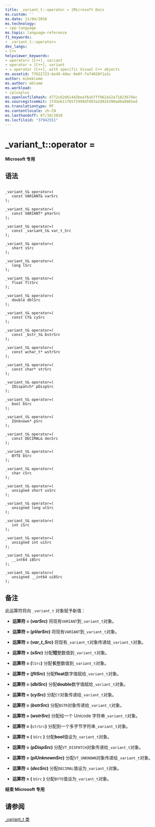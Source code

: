 ```yaml
---
title: _variant_t::operator = |Microsoft Docs
ms.custom: ''
ms.date: 11/04/2016
ms.technology:
- cpp-language
ms.topic: language-reference
f1_keywords:
- _variant_t::operator=
dev_langs:
- C++
helpviewer_keywords:
- operator= [C++], variant
- operator = [C++], variant
- = operator [C++], with specific Visual C++ objects
ms.assetid: 77622723-6e49-4dec-9e0f-fa74028f1a3c
author: mikeblome
ms.author: mblome
ms.workload:
- cplusplus
ms.openlocfilehash: 4772c62db1443beaf6a5fff962a52a71823674bc
ms.sourcegitcommit: 1fd1eb11f65f2999dfd93a2d924390ed0a0901ed
ms.translationtype: MT
ms.contentlocale: zh-CN
ms.lasthandoff: 07/10/2018
ms.locfileid: "37942551"
---
```

# <a name="varianttoperator-"></a>_variant_t::operator =
**Microsoft 专用**  
  
## <a name="syntax"></a>语法  
  
```  
  
_variant_t& operator=(  
   const VARIANT& varSrc   
);  
  
_variant_t& operator=(  
   const VARIANT* pVarSrc   
);  
  
_variant_t& operator=(  
   const _variant_t& var_t_Src   
);  
  
_variant_t& operator=(  
   short sSrc   
);  
  
_variant_t& operator=(  
   long lSrc   
);  
  
_variant_t& operator=(  
   float fltSrc   
);  
  
_variant_t& operator=(  
   double dblSrc   
);  
  
_variant_t& operator=(  
   const CY& cySrc   
);  
  
_variant_t& operator=(  
   const _bstr_t& bstrSrc   
);  
  
_variant_t& operator=(  
   const wchar_t* wstrSrc   
);  
  
_variant_t& operator=(  
   const char* strSrc   
);  
  
_variant_t& operator=(  
   IDispatch* pDispSrc   
);  
  
_variant_t& operator=(  
   bool bSrc   
);  
  
_variant_t& operator=(  
   IUnknown* pSrc   
);  
  
_variant_t& operator=(  
   const DECIMAL& decSrc   
);  
  
_variant_t& operator=(  
   BYTE bSrc   
);  
  
_variant_t& operator=(  
   char cSrc  
);  
  
_variant_t& operator=(  
   unsigned short usSrc  
);  
  
_variant_t& operator=(  
   unsigned long ulSrc  
);  
  
_variant_t& operator=(  
   int iSrc  
);  
  
_variant_t& operator=(  
   unsigned int uiSrc  
);  
  
_variant_t& operator=(  
   __int64 i8Src  
);  
  
_variant_t& operator=(  
   unsigned __int64 ui8Src  
);  
```  
  
## <a name="remarks"></a>备注  
 此运算符将向 `_variant_t` 对象赋予新值：  
  
-   **运算符 = (***varSrc***)** 将现有`VARIANT`到`_variant_t`对象。      
  
-   **运算符 = (***pVarSrc***)** 将现有`VARIANT`到`_variant_t`对象。      
  
-   **运算符 = (***var_t_Src***)** 将现有`_variant_t`对象传递给`_variant_t`对象。      
  
-   **运算符 = (***sSrc***)** 分配**短**整数值到`_variant_t`对象。      
  
-   **运算符 = (**`lSrc`**)** 分配**长**整数值到`_variant_t`对象。      
  
-   **运算符 = (***fltSrc***)** 分配**float**数字值赋给`_variant_t`对象。      
  
-   **运算符 = (***dblSrc***)** 分配**double**数字值赋给`_variant_t`对象。      
  
-   **运算符 = (***cySrc***)** 分配`CY`对象传递给`_variant_t`对象。      
  
-   **运算符 = (***bstrSrc***)** 分配`BSTR`对象传递给`_variant_t`对象。      
  
-   **运算符 = (***wstrSrc***)** 分配给一个 Unicode 字符串`_variant_t`对象。      
  
-   **运算符 = (**`strSrc`**)** 分配到一个多字节字符串`_variant_t`对象。      
  
-   **运算符 = (** `bSrc` **)** 分配**bool**值设为`_variant_t`对象。    
  
-   **运算符 = (***pDispSrc***)** 分配`VT_DISPATCH`对象传递给`_variant_t`对象。      
  
-   **运算符 = (***pIUnknownSrc***)** 分配`VT_UNKNOWN`对象传递给`_variant_t`对象。      
  
-   **运算符 = (***decSrc***)** 分配`DECIMAL`值设为`_variant_t`对象。      
  
-   **运算符 = (** `bSrc` **)** 分配`BYTE`值设为`_variant_t`对象。    
  
 **结束 Microsoft 专用**  
  
## <a name="see-also"></a>请参阅  
 [_variant_t 类](../cpp/variant-t-class.md)